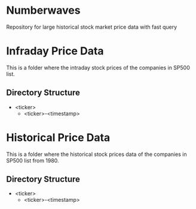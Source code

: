 # Numberwaves

Repository for large historical stock market price data with fast query

# Infraday Price Data

This is a folder where the intraday stock prices of the companies in SP500 list.

## Directory Structure

- \<ticker\>
  - \<ticker\>-\<timestamp\>

# Historical Price Data

This is a folder where the historical stock prices data of the companies in SP500 list from 1980.

## Directory Structure

- \<ticker\>
  - \<ticker\>-\<timestamp\>
